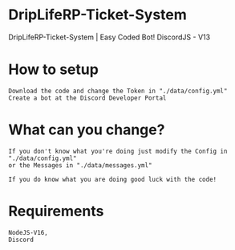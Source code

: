 # DripLifeRP-Ticket-System
DripLifeRP-Ticket-System | Easy Coded Bot!
DiscordJS - V13


# How to setup
```
Download the code and change the Token in "./data/config.yml"
Create a bot at the Discord Developer Portal
```

# What can you change?
```
If you don't know what you're doing just modify the Config in "./data/config.yml"
or the Messages in "./data/messages.yml"

If you do know what you are doing good luck with the code!

```
# Requirements
```
NodeJS-V16,
Discord
```
